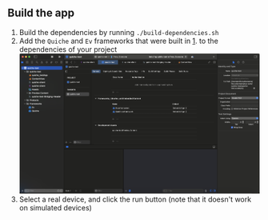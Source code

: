 ## Build the app

1) Build the dependencies by running `./build-dependencies.sh`
2) Add the `Quiche` and `Ev` frameworks that were built in [1](#1). to the dependencies
   of your project
![](./assets/add-framework.png)
3) Select a real device, and click the run button (note that it doesn't work on simulated devices)
